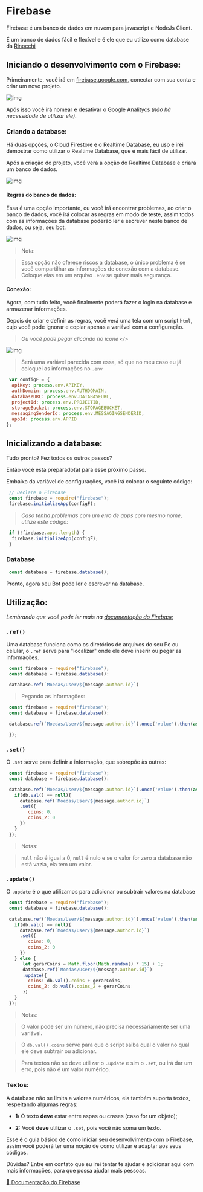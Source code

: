 # Firebase

 Firebase é um banco de dados em nuvem para javascript e NodeJs Client.

 É um banco de dados fácil e flexível e é ele que eu utilizo como database da [Rinocchi](https://discord.com/oauth2/authorize?client_id=675877051328102400&scope=bot&permissions=1903619198)

## Iniciando o desenvolvimento com o Firebase:

 Primeiramente, você irá em [firebase.google.com](https://firebase.google.com/), conectar com sua conta e criar um novo projeto.
 
![img](https://cdn.discordapp.com/attachments/554842584757829645/747615153922769007/Screenshot_20200824-213333.png)

 Após isso você irá nomear e desativar o Google Analitycs *(não há necessidade de utilizar ele)*.

### Criando a database:
 
 Há duas opções, o Cloud Firestore e o Realtime Database, eu uso e irei demostrar como utilizar o Realtime Database, que é mais fácil de utilizar.

 Após a criação do projeto, você verá a opção do Realtime Database e criará um banco de dados.

![img](https://cdn.discordapp.com/attachments/554842584757829645/747613271002972380/Screenshot_20200824-212253.png)

#### Regras do banco de dados:
 
 Essa é uma opção importante, ou você irá encontrar problemas, ao criar o banco de dados, você irá colocar as regras em modo de teste, assim todos com as informações da database poderão ler e escrever neste banco de dados, ou seja, seu bot.

![img](https://cdn.discordapp.com/attachments/554842584757829645/747613271338647622/Screenshot_20200824-212327.png)

> Nota:

> Essa opção não oferece riscos a database, o único problema é se você compartilhar as informações de conexão com a database. Coloque elas em um arquivo `.env` se quiser mais segurança.

#### Conexão:

 Agora, com tudo feito, você finalmente poderá fazer o login na database e armazenar informações.
 
 Depois de criar e definir as regras, você verá uma tela com um script `html`, cujo você pode ignorar e copiar apenas a variável com a configuração.

> *Ou você pode pegar clicando no ícone `</>`*

![img](https://cdn.discordapp.com/attachments/554842584757829645/747613271582048296/Screenshot_20200824-212500.png)

> Será uma variável parecida com essa, só que no meu caso eu já coloquei as informações no `.env`

```javascript
 var configF = {
  apiKey: process.env.APIKEY,
  authDomain: process.env.AUTHDOMAIN,
  databaseURL: process.env.DATABASEURL,
  projectId: process.env.PROJECTID,
  storageBucket: process.env.STORAGEBUCKET,
  messagingSenderId: process.env.MESSAGINGSENDERID,
  appId: process.env.APPID
};
```

## Inicializando a database:

 Tudo pronto? Fez todos os outros passos?
 
 Então você está preparado(a) para esse próximo passo.

 Embaixo da variável de configurações, você irá colocar o seguinte código:

```javascript
 // Declare o Firebase
 const firebase = require("firebase");
 firebase.initializeApp(configF);
```
 
 > *Caso tenha problemas com um erro de apps com mesmo nome, utilize este código:*

```javascript
 if (!firebase.apps.length) {
  firebase.initializeApp(configF);
 }
```

### Database

```javascript
 const database = firebase.database();
```

 Pronto, agora seu Bot pode ler e escrever na database.


## Utilização:
 
*Lembrando que você pode ler mais na [documentação do Firebase](https://firebase.google.com/docs?hl=pt-br)*

### `.ref()`
 
 Uma database funciona como os diretórios de arquivos do seu Pc ou celular, o `.ref` serve para "localizar" onde ele deve inserir ou pegar as informações.

```javascript
 const firebase = require("firebase");
 const database = firebase.database():

 database.ref(`Moedas/User/${message.author.id}`)
```

> Pegando as informações:

```javascript
 const firebase = require("firebase");
 const database = firebase.database():

 database.ref(`Moedas/User/${message.author.id}`).once('value').then(async function(db){

 });
```

### `.set()` 
 
 O `.set` serve para definir a informação, que sobrepõe às outras:

```javascript
 const firebase = require("firebase");
 const database = firebase.database():

 database.ref(`Moedas/User/${message.author.id}`).once('value').then(async function(db){
   if(db.val() == null){
     database.ref(`Moedas/User/${message.author.id}`)
     .set({
        coins: 0,
        coins_2: 0
     })
   }
 });
```

> Notas:

> `null` não é igual a 0, `null` é nulo e se o valor for zero a database não está vazia, ela tem um valor.

### `.update()` 

 O `.update` é o que utilizamos para adicionar ou subtrair valores na database

```javascript
 const firebase = require("firebase");
 const database = firebase.database():

 database.ref(`Moedas/User/${message.author.id}`).once('value').then(async function(db){
   if(db.val() == null){
     database.ref(`Moedas/User/${message.author.id}`)
     .set({
        coins: 0,
        coins_2: 0
     })
   } else {
      let gerarCoins = Math.floor(Math.random() * 15) + 1;
      database.ref(`Moedas/User/${message.author.id}`)
      .update({
        coins: db.val().coins + gerarCoins,
        coins_2: db.val().coins_2 + gerarCoins
      })
   }
 });
```

> Notas:

> O valor pode ser um número, não precisa necessariamente ser uma variável.

> O `db.val().coins` serve para que o script saiba qual o valor no qual ele deve subtrair ou adicionar.

> Para textos não se deve utilizar o `.update` e sim o `.set`, ou irá dar um erro, pois não é um valor numérico.

### Textos:

 A database não se limita a valores numéricos, ela também suporta textos, respeitando algumas regras:

* **1:** O texto **deve** estar entre aspas ou crases (caso for um objeto);

* **2:** Você **deve** utilizar o `.set`, pois você não soma um texto.

 Esse é o guia básico de como iniciar seu desenvolvimento com o Firebase, assim você poderá ter uma noção de como utilizar e adaptar aos seus códigos. 

 Dúvidas? Entre em contato que eu irei tentar te ajudar e adicionar aqui com mais informações, para que possa ajudar mais pessoas.

[🔗 Documentação do Firebase](https://firebase.google.com/docs?hl=pt-br)

